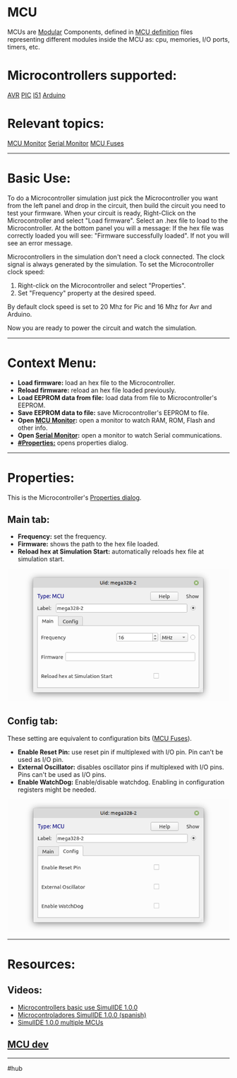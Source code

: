 # MCU

MCUs are [Modular](1-Circuit/Components/Modular%20Components/Modular.md) Components, defined in [MCU definition](1-Circuit/Components/Modular%20Components/Microcontrollers/MCU%20definition.md) files representing different modules inside the MCU as: cpu, memories, I/O ports, timers, etc.

# Microcontrollers supported:

[AVR](1-Circuit/Components/7-Micro/AVR.md)
[PIC](1-Circuit/Components/7-Micro/PIC.md)
[I51](1-Circuit/Components/7-Micro/I51.md)
[Arduino](1-Circuit/Components/7-Micro/Arduino.md)

# Relevant topics:

[MCU Monitor](1-Circuit/Components/Modular%20Components/MCU%20Monitor.md)
[Serial Monitor](1-Circuit/Components/Modular%20Components/Serial%20Monitor.md)
[MCU Fuses](1-Circuit/Components/Modular%20Components/Microcontrollers/MCU%20Fuses.md)

---

# Basic Use:

To do a Microcontroller simulation just pick the Microcontroller you want from the left panel and drop in the circuit, then build the circuit you need to test your firmware.
When your circuit is ready, Right-Click on the Microcontroller and select "Load firmware".
Select an .hex file to load to the  Microcontroller.
At the bottom panel you will a message:
If the hex file was correctly loaded you will see: "Firmware successfully loaded".
If not you will see an error message.

Microcontrollers in the simulation don't need a clock connected. The clock signal is always generated by the simulation.
To set the Microcontroller clock speed:
1. Right-click on the Microcontroller and select "Properties".
2. Set "Frequency" property at the desired speed.

By default clock speed is set to 20 Mhz for Pic and 16 Mhz for Avr and Arduino.

Now you are ready to power the circuit and watch the simulation.

---

# Context Menu:

- **Load firmware:** load an hex file to the Microcontroller.
- **Reload firmware:** reload an hex file loaded previously.
- **Load EEPROM data from file:** load data from file to Microcontroller's EEPROM.
- **Save EEPROM data to file:** save Microcontroller's EEPROM to file.
- **Open [MCU Monitor](1-Circuit/Components/Modular%20Components/MCU%20Monitor.md):** open a monitor to watch RAM, ROM, Flash and other info.
- **Open [Serial Monitor](1-Circuit/Components/Modular%20Components/Serial%20Monitor.md):** open a monitor to watch Serial communications.
- **[#Properties:](#Properties:)** opens properties dialog.

---

# Properties:

This is the Microcontroller's [Properties dialog](1-Circuit/Components/Properties%20dialog.md).

## Main tab:

- **Frequency:** set the frequency.
- **Firmware:** shows the path to the hex file loaded.
- **Reload hex at Simulation Start:** automatically reloads hex file at simulation start.

![mcu_props1](images/mcu_props1.png)
<br>

## Config tab:

These setting are equivalent to configuration bits ([MCU Fuses](1-Circuit/Components/Modular%20Components/Microcontrollers/MCU%20Fuses.md)).

- **Enable Reset Pin:** use reset pin if multiplexed with I/O pin.
   Pin can't be used as I/O pin.
- **External Oscillator:** disables oscillator pins if multiplexed with I/O pins.
   Pins can't be used as I/O pins.
- **Enable WatchDog:** Enable/disable watchdog.
  Enabling in configuration registers might be needed.

![mcu_props2](images/mcu_props2.png)

---

# Resources:

## Videos:
- [Microcontrollers basic use SimulIDE 1.0.0](https://www.youtube.com/watch?v=XcCq9B0rIDA)
- [Microcontroladores SimulIDE 1.0.0 (spanish)](https://www.youtube.com/watch?v=Qzu-brnP15s)
- [SimulIDE 1.0.0 multiple MCUs](https://www.youtube.com/watch?v=CcFM1lmQD_I)

## [MCU dev](4-Dev/MCU%20dev.md)

---

#hub